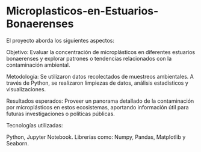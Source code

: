 # Microplasticos-en-Estuarios-Bonaerenses

El proyecto aborda los siguientes aspectos:

Objetivo: Evaluar la concentración de microplásticos en diferentes estuarios bonaerenses y explorar patrones o tendencias relacionados con la contaminación ambiental.

Metodología: Se utilizaron datos recolectados de muestreos ambientales. A través de Python, se realizaron limpiezas de datos, análisis estadísticos y visualizaciones.

Resultados esperados: Proveer un panorama detallado de la contaminación por microplásticos en estos ecosistemas, aportando información útil para futuras investigaciones o políticas públicas.

Tecnologías utilizadas:

Python,
Jupyter Notebook.
Librerías como: Numpy, Pandas, Matplotlib y Seaborn.
